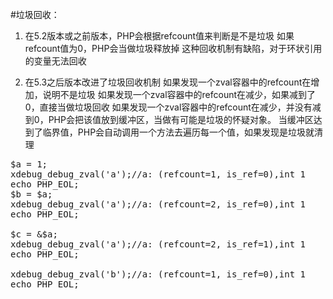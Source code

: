 #垃圾回收：
1. 在5.2版本或之前版本，PHP会根据refcount值来判断是不是垃圾
如果refcount值为0，PHP会当做垃圾释放掉
这种回收机制有缺陷，对于环状引用的变量无法回收

1. 在5.3之后版本改进了垃圾回收机制
如果发现一个zval容器中的refcount在增加，说明不是垃圾
如果发现一个zval容器中的refcount在减少，如果减到了0，直接当做垃圾回收
如果发现一个zval容器中的refcount在减少，并没有减到0，PHP会把该值放到缓冲区，当做有可能是垃圾的怀疑对象。
当缓冲区达到了临界值，PHP会自动调用一个方法去遍历每一个值，如果发现是垃圾就清理
<pre>
$a = 1;
xdebug_debug_zval('a');//a: (refcount=1, is_ref=0),int 1
echo PHP_EOL;
$b = $a;
xdebug_debug_zval('a');//a: (refcount=2, is_ref=0),int 1
echo PHP_EOL;

$c = &$a;
xdebug_debug_zval('a');//a: (refcount=2, is_ref=1),int 1
echo PHP_EOL;

xdebug_debug_zval('b');//a: (refcount=1, is_ref=0),int 1
echo PHP_EOL;
</pre>

